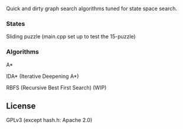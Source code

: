 Quick and dirty graph search algorithms tuned for state space search.

### States
Sliding puzzle (main.cpp set up to test the 15-puzzle)

### Algorithms
A\*

IDA\* (Iterative Deepening A\*)

RBFS (Recursive Best First Search) (WIP)


## License
GPLv3 (except hash.h: Apache 2.0)
